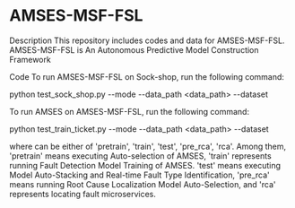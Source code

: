# AMSES-MSF-FSL
Description
This repository includes codes and data for AMSES-MSF-FSL. AMSES-MSF-FSL is An Autonomous Predictive Model Construction Framework

Code
To run AMSES-MSF-FSL on Sock-shop, run the following command:

python test_sock_shop.py --mode --data_path <data_path> --dataset

To run AMSES on AMSES-MSF-FSL, run the following command:

python test_train_ticket.py --mode --data_path <data_path> --dataset

where can be either of 'pretrain', 'train', 'test', 'pre_rca', 'rca'. Among them, 'pretrain' means executing Auto-selection of AMSES, 'train' represents running Fault Detection Model Training of AMSES. 'test' means executing Model Auto-Stacking and Real-time Fault Type Identification, 'pre_rca' means running Root Cause Localization Model Auto-Selection, and 'rca' represents locating fault microservices.
